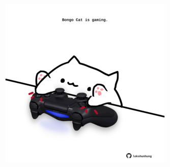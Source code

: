 <!-- built at 10/12/2022, 14:00:50 UTC -->
<p align="center">
  <img width="500" height="500" src="./ReadmeImage.svg">
</p>
